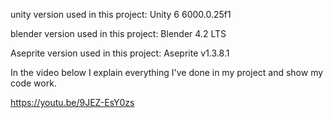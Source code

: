unity version used in this project: Unity 6 6000.0.25f1

blender version used in this project: Blender 4.2 LTS

Aseprite version used in this project: Aseprite v1.3.8.1

In the video below I explain everything I've done in my project and show my code work.

https://youtu.be/9JEZ-EsY0zs
